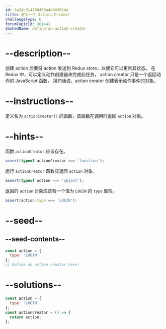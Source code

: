 ```yaml
---
id: 5a24c314108439a4d403614e
title: 定义一个 Action Creator
challengeType: 6
forumTopicId: 301441
dashedName: define-an-action-creator
---
```


# --description--

创建 action 后要将 action 发送到 Redux store，以便它可以更新其状态。 在 Redux 中，可以定义动作创建器来完成此任务， action creator 只是一个返回动作的 JavaScript 函数， 换句话说，action creator 创建表示动作事件的对象。

# --instructions--

定义名为 `actionCreator()` 的函数，该函数在调用时返回 `action` 对象。

# --hints--

函数 `actionCreator` 应该存在。

```js
assert(typeof actionCreator === 'function');
```

运行 `actionCreator` 函数应返回 `action` 对象。

```js
assert(typeof action === 'object');
```

返回的 `action` 对象应该有一个值为 `LOGIN` 的 `type` 属性。

```js
assert(action.type === 'LOGIN');
```

# --seed--

## --seed-contents--

```js
const action = {
  type: 'LOGIN'
};
// Define an action creator here:
```

# --solutions--

```js
const action = {
  type: 'LOGIN'
};
const actionCreator = () => {
  return action;
};
```
